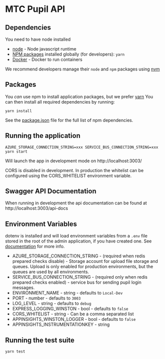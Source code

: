 # MTC Pupil API

## Dependencies

You need to have node installed

- [node](https://nodejs.org/) - Node javascript runtime
- [NPM packages](https://www.npmjs.org) installed globally (for developers): `yarn`
- [Docker](https://www.docker.com/get-docker) - Docker to run containers

We recommend developers manage their `node` and `npm` packages using [nvm](http://nvm.sh)

## Packages

You _can_ use npm to install application packages, but we prefer [yarn](https://yarnpkg.com/lang/en/)
You can then install all required dependencies by running:

`yarn install`

See the [package.json](./package.json) file for the full list of npm dependencies.

## Running the application

`AZURE_STORAGE_CONNECTION_STRING=xxx SERVICE_BUS_CONNECTION_STRING=xxx yarn start`

Will launch the app in development mode on http://localhost:3003/

CORS is disabled in development. In production the whitelist can be configured using the CORS_WHITELIST environment variable.

## Swagger API Documentation

When running in development the api documentation can be found at http://localhost:3003/api-docs

## Environment Variables

dotenv is installed and will load environment variables from a `.env` file stored in the root of the admin application,
if you have created one.  See [documentation](https://www.npmjs.com/package/dotenv) for more info.

* AZURE_STORAGE_CONNECTION_STRING - (required when redis prepared checks disable) - Storage account for upload file storage and queues.  Upload is only enabled for
    production environments, but the queues are used by all environments.
* SERVICE_BUS_CONNECTION_STRING - (required only when redis prepared checks enabled) - service bus for sending pupil login messages.
* ENVIRONMENT_NAME - string - defaults to `Local-Dev`
* PORT - number - defaults to `3003`
* LOG_LEVEL - string - defaults to `debug`
* EXPRESS_LOGGING_WINSTON - bool - defaults to `false`
* CORS_WHITELIST - string - Can be a comma separated list
* APPINSIGHTS_WINSTON_LOGGER - bool - defaults to `false`
* APPINSIGHTS_INSTRUMENTATIONKEY - string

## Running the test suite

`yarn test`
